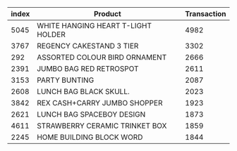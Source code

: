 |index|Product|Transaction|
|---|---|---|
|5045|WHITE HANGING HEART T-LIGHT HOLDER|4982|
|3767|REGENCY CAKESTAND 3 TIER|3302|
|292|ASSORTED COLOUR BIRD ORNAMENT|2666|
|2391|JUMBO BAG RED RETROSPOT|2611|
|3153|PARTY BUNTING|2087|
|2608|LUNCH BAG  BLACK SKULL\.|2023|
|3842|REX CASH+CARRY JUMBO SHOPPER|1923|
|2621|LUNCH BAG SPACEBOY DESIGN |1873|
|4611|STRAWBERRY CERAMIC TRINKET BOX|1859|
|2245|HOME BUILDING BLOCK WORD|1844|
